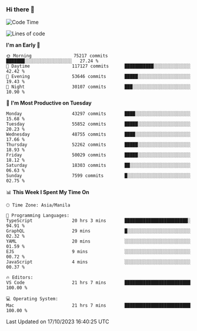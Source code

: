### Hi there 👋

<!--START_SECTION:waka-->
![Code Time](http://img.shields.io/badge/Code%20Time-4%2C428%20hrs%2050%20mins-blue)

![Lines of code](https://img.shields.io/badge/From%20Hello%20World%20I%27ve%20Written-106.7%20million%20lines%20of%20code-blue)

**I'm an Early 🐤** 

```text
🌞 Morning                75217 commits       ███████░░░░░░░░░░░░░░░░░░   27.24 % 
🌆 Daytime                117127 commits      ███████████░░░░░░░░░░░░░░   42.42 % 
🌃 Evening                53646 commits       █████░░░░░░░░░░░░░░░░░░░░   19.43 % 
🌙 Night                  30107 commits       ███░░░░░░░░░░░░░░░░░░░░░░   10.90 % 
```
📅 **I'm Most Productive on Tuesday** 

```text
Monday                   43297 commits       ████░░░░░░░░░░░░░░░░░░░░░   15.68 % 
Tuesday                  55852 commits       █████░░░░░░░░░░░░░░░░░░░░   20.23 % 
Wednesday                48755 commits       ████░░░░░░░░░░░░░░░░░░░░░   17.66 % 
Thursday                 52262 commits       █████░░░░░░░░░░░░░░░░░░░░   18.93 % 
Friday                   50029 commits       █████░░░░░░░░░░░░░░░░░░░░   18.12 % 
Saturday                 18303 commits       ██░░░░░░░░░░░░░░░░░░░░░░░   06.63 % 
Sunday                   7599 commits        █░░░░░░░░░░░░░░░░░░░░░░░░   02.75 % 
```


📊 **This Week I Spent My Time On** 

```text
🕑︎ Time Zone: Asia/Manila

💬 Programming Languages: 
TypeScript               20 hrs 3 mins       ████████████████████████░   94.91 % 
GraphQL                  29 mins             █░░░░░░░░░░░░░░░░░░░░░░░░   02.32 % 
YAML                     20 mins             ░░░░░░░░░░░░░░░░░░░░░░░░░   01.59 % 
EJS                      9 mins              ░░░░░░░░░░░░░░░░░░░░░░░░░   00.72 % 
JavaScript               4 mins              ░░░░░░░░░░░░░░░░░░░░░░░░░   00.37 % 

🔥 Editors: 
VS Code                  21 hrs 7 mins       █████████████████████████   100.00 % 

💻 Operating System: 
Mac                      21 hrs 7 mins       █████████████████████████   100.00 % 
```


 Last Updated on 17/10/2023 16:40:25 UTC
<!--END_SECTION:waka-->


<!--
**rad182/rad182** is a ✨ _special_ ✨ repository because its `README.md` (this file) appears on your GitHub profile.

Here are some ideas to get you started:

- 🔭 I’m currently working on ...
- 🌱 I’m currently learning ...
- 👯 I’m looking to collaborate on ...
- 🤔 I’m looking for help with ...
- 💬 Ask me about ...
- 📫 How to reach me: ...
- 😄 Pronouns: ...
- ⚡ Fun fact: ...
-->

